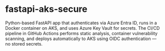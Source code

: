 # fastapi-aks-secure
Python-based FastAPI app that authenticates via Azure Entra ID, runs in a Docker container on AKS, and uses Azure Key Vault for secrets. The CI/CD pipeline in GitHub Actions performs static analysis, container vulnerability scanning, and deploys automatically to AKS using OIDC authentication — no stored secrets.
